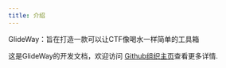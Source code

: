 ```yaml
---
title: 介绍
---
```


GlideWay：旨在打造一款可以让CTF像喝水一样简单的工具箱


这是GlideWay的开发文档，欢迎访问 [Github组织主页][default-theme-home]查看更多详情.

[default-theme-home]: https://github.com/GlideWay
